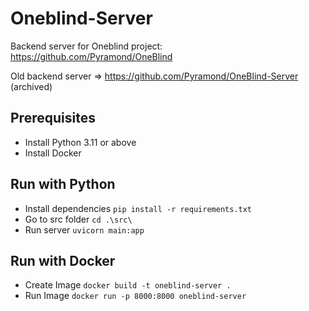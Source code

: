 # Oneblind-Server

Backend server for Oneblind project: https://github.com/Pyramond/OneBlind

Old backend server => https://github.com/Pyramond/OneBlind-Server (archived)


## Prerequisites
- Install Python 3.11 or above
- Install Docker

## Run with Python
- Install dependencies ```pip install -r requirements.txt```
- Go to src folder ```cd .\src\```
- Run server ```uvicorn main:app```

## Run with Docker
- Create Image ```docker build -t oneblind-server .```
- Run Image ```docker run -p 8000:8000 oneblind-server```
